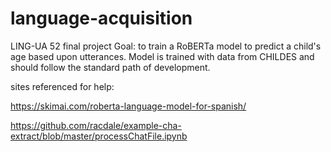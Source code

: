 # language-acquisition
LING-UA 52 final project
Goal: to train a RoBERTa model to predict a child's age based upon utterances. Model is trained with data from CHILDES and should follow the standard path of development.


sites referenced for help:

https://skimai.com/roberta-language-model-for-spanish/

https://github.com/racdale/example-cha-extract/blob/master/processChatFile.ipynb

